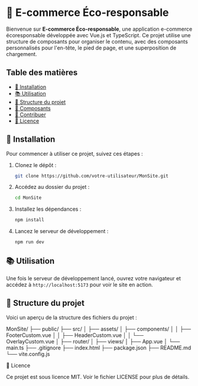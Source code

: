 # 🌿 E-commerce Éco-responsable

Bienvenue sur **E-commerce Éco-responsable**, une application e-commerce écoresponsable développée avec Vue.js et TypeScript. Ce projet utilise une structure de composants pour organiser le contenu, avec des composants personnalisés pour l'en-tête, le pied de page, et une superposition de chargement.

## Table des matières
- [🚀 Installation](#-installation)
- [📚 Utilisation](#-utilisation)
- [📁 Structure du projet](#-structure-du-projet)
- [🧩 Composants](#-composants)
- [🤝 Contribuer](#-contribuer)
- [📄 Licence](#-licence)

## 🚀 Installation

Pour commencer à utiliser ce projet, suivez ces étapes :

1. Clonez le dépôt :
    ```bash
    git clone https://github.com/votre-utilisateur/MonSite.git
    ```
2. Accédez au dossier du projet :
    ```bash
    cd MonSite
    ```
3. Installez les dépendances :
    ```bash
    npm install
    ```
4. Lancez le serveur de développement :
    ```bash
    npm run dev
    ```

## 📚 Utilisation

Une fois le serveur de développement lancé, ouvrez votre navigateur et accédez à `http://localhost:5173` pour voir le site en action.

## 📁 Structure du projet

Voici un aperçu de la structure des fichiers du projet :

MonSite/
├── public/
├── src/
│ ├── assets/
│ ├── components/
│ │ ├── FooterCustom.vue
│ │ ├── HeaderCustom.vue
│ │ └── OverlayCustom.vue
│ ├── router/
│ ├── views/
│ ├── App.vue
│ └── main.ts
├── .gitignore
├── index.html
├── package.json
├── README.md
└── vite.config.js

📄 Licence

Ce projet est sous licence MIT. Voir le fichier LICENSE pour plus de détails.
